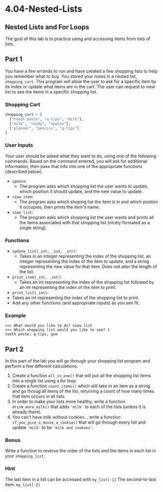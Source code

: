 # 4.04-Nested-Lists

## Nested Lists and For Loops

The goal of this lab is to practice using and accessing items from lists of lists.

## Part 1

You have a few errands to run and have created a few shopping lists to help you remember what to buy. You stored your notes in a nested list, `shopping_cart`. This program will allow the user to ask for a specific item by its index or update what items are in the cart. The user can request to view list to see the items in a specific shopping list.

### Shopping Cart

```python
shopping_cart = [
  ["tooth paste", "q-tips", "milk"],
  ["milk", "candy", "apples"],
  ["planner", "pencils", "q-tips"]
]
```

### User Inputs

Your user should be asked what they want to do, using one of the following commands. Based on the command entered, you will ask for additional information, then pass that info into one of the appropriate functions (described below).

* `update`:
  * The program asks which shopping list the user wants to update, which position it should update, and the new value to update.
* `view item`:
  * The program asks which shoping list the item is in and which postion it occupies, then prints the item's name.
* `view list`:
  * The program asks which shopping list the user wants and prints all the items associated with that shopping list (nicely formated as a single string).
 
### Functions

* `update_list(_int, _int, _str)`:
  * Takes in an integer representing the index of the shopping list, an integer representing the index of the item to update, and a string representing the new value for that item. Does not alter the length of the list.
* `print_item(_int, _int)`:
  * Takes an int representing the index of the shopping list followed by an int representing the index of the item to print.
*   `print_list(_int)`:
  * Takes an int representing the index of the shopping list to print.
* Add any other functions (and appropriate inputs) as you see fit.

### Example

```
>>> What would you like to do? view list
>>> Which shopping list would you like to see? 1
tooth paste, q-tips, gum
```

## Part 2

In this part of the lab you will go through your shopping list program and perform a few different calculations.

1. Create a function `all_in_one()` that will put all the shopping list items into a single list using a for loop.
2. Create a function `count_items()` which will take in an item as a string and go throug all items of the list, returning a count of how many times that item occurs in all lists.
3. In order to make your lists more healthy, write a function `drink_more_milk()` that adds `'milk'` to each of the lists (unless it is already there).
4. You can't have milk without cookies... write a function `if_you_give_a_mouse_a_cookie()` that will go through every list and update `'milk'` to be `'milk and cookies'`.


### Bonus

Write a function to reverse the order of the lists *and* the items in each list in your `shopping_list`. 

### Hint

The last item in a list can be accessed with `my_list[-1]`
The second-to-last item: `my_list[-2]`





